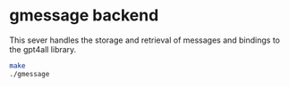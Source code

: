 # gmessage backend

This sever handles the storage and retrieval of messages and bindings to the gpt4all library.

```bash
make
./gmessage
```